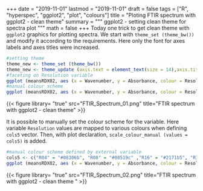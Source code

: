 +++
date = "2019-11-01"
lastmod = "2019-11-01"
draft = false
tags = ["R", "hyperspec", "ggplot2", "plot", "colours"]
title = "Ploting FTIR spectrum with ggplot2 - clean theme"
summary = """
ggplot2 - setting clean theme for spectra plot
"""
math = false
+++
Today one trick to get clean theme with `ggplot2` graphics for plotting spectra. We start with `theme_set (theme_bw())` and modify it according to the requirements. Here only the font for  axes labels and axes titles were increased.


```r
#setting theme
theme_new <- theme_set (theme_bw())
theme_new <- theme_update (axis.text = element_text(size = 14),axis.title = element_text(size = 20,face = "bold"))
#faceting on Resolution variable
ggplot (meansRDX02, aes (x = Wavenumber, y = Absorbance, colour = Resolution)) + geom_line (size =1) +  facet_grid(Resolution ~ . )+ scale_x_reverse()+ guides(colour =FALSE)
#manual colour scheme
ggplot (meansRDX02, aes (x = Wavenumber, y = Absorbance, colour = Resolution)) + geom_line (size =1) +  facet_grid(Resolution ~ . )+ scale_x_reverse()+ guides(colour =FALSE) + scale_colour_manual (values = c("red" ,"blue" , "green" , "black" , "violet" ))
```
{{< figure library= "true" src="FTIR_Spectrum_01.png" title="FTIR spectrum with ggplot2 - clean theme" >}}

It is possible to manually set the colour scheme for the variable. Here variable `Resolution` values are mapped to various colours when defining `cols5` vector. Then, with plot declaration, `scale_colour_manual (values = cols5)` is added.

```r        
#manual colour scheme defined by external variable
cols5 <- c("R04" = "#08306b", "R08" = "#08519c" ,"R16" = "#2171b5", "R32" = "#4292c6" , "R64" = "#6baed6")
ggplot (meansRDX02, aes (x = Wavenumber, y = Absorbance, colour = Resolution)) + geom_line (size =1) +  facet_grid(Resolution ~ . )+ scale_x_reverse()+ guides(colour =FALSE) + scale_colour_manual (values = cols5)
```

{{< figure library= "true" src="FTIR_Spectrum_02.png" title="FTIR spectrum with ggplot2 - clean theme " >}}

